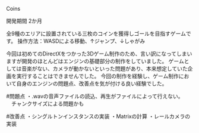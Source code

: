 Coins

開発期間 2か月

全9種のエリアに設置されている三枚のコインを獲得しゴールを目指すゲームです。
操作方法：WASDによる移動、↑ジャンプ、↓しゃがみ

今回は初めてのDirectXをつかった3Dゲーム制作のため、言い訳になってしまいますが開発のほとんどはエンジンの基礎部分の制作をしていました。
ゲームとしては音楽がない、カメラが動かないといった問題があり、本来想定していた企画を実行することはできませんでした。
今回の制作を経験し、ゲーム制作において自身のエンジンの問題点、改善点を気が付ける良い経験でした。

#問題点
・.wavの音声ファイルの読込、再生がファイルによって行えない。
　チャンクサイズによる問題かも

#改善点
・シングルトンインスタンスの実装
・Matrixの計算
・レールカメラの実装
